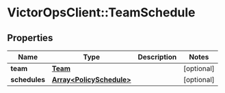 # VictorOpsClient::TeamSchedule

## Properties

| Name          | Type                                                 | Description | Notes      |
| ------------- | ---------------------------------------------------- | ----------- | ---------- |
| **team**      | [**Team**](Team.md)                                  |             | [optional] |
| **schedules** | [**Array&lt;PolicySchedule&gt;**](PolicySchedule.md) |             | [optional] |
